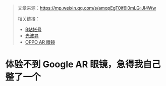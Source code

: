 > 文章来源：https://mp.weixin.qq.com/s/amopEgT0if6l0mLG-JI4Ww
>
> 相关链接：
>
> - [B站帐号](https://space.bilibili.com/2293676?spm_id_from=333.337.0.0)
> - [光波导](https://www.bilibili.com/video/BV1yF411z7ub?spm_id_from=333.337.search-card.all.click&vd_source=b736aa3d7f0fdf47b59ea3021dc810ab)
> - [OPPO AR 眼镜](https://www.oppo.com/cn/accessories/oppo-air-glass/)

# 体验不到 Google AR 眼镜，急得我自己整了一个

